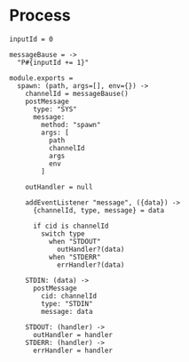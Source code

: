 Process
=======

    inputId = 0

    messageBause = ->
      "P#{inputId += 1}"

    module.exports =
      spawn: (path, args=[], env={}) ->
        channelId = messageBause()
        postMessage
          type: "SYS"
          message:
            method: "spawn"
            args: [
              path
              channelId
              args
              env
            ]

        outHandler = null

        addEventListener "message", ({data}) ->
          {channelId, type, message} = data

          if cid is channelId
            switch type
              when "STDOUT"
                outHandler?(data)
              when "STDERR"
                errHandler?(data)

        STDIN: (data) ->
          postMessage
            cid: channelId
            type: "STDIN"
            message: data

        STDOUT: (handler) ->
          outHandler = handler
        STDERR: (handler) ->
          errHandler = handler
